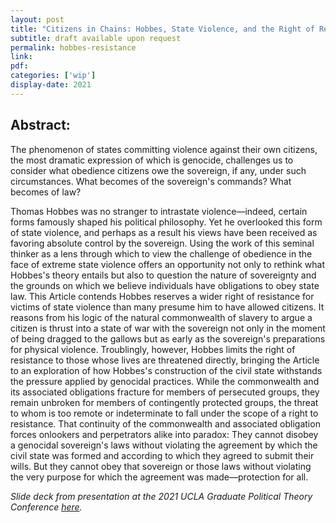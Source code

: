 ```yaml
---
layout: post
title: "Citizens in Chains: Hobbes, State Violence, and the Right of Resistance"
subtitle: draft available upon request
permalink: hobbes-resistance
link:
pdf: 
categories: ['wip']
display-date: 2021
---
```


<h2>Abstract:</h2>
The phenomenon of states committing violence against their own citizens, the most dramatic expression of which is genocide, challenges us to consider what obedience citizens owe the sovereign, if any, under such circumstances. What becomes of the sovereign's commands? What becomes of law?

Thomas Hobbes was no stranger to intrastate violence—indeed, certain forms famously shaped his political philosophy. Yet he overlooked this form of state violence, and perhaps as a result his views have been received as favoring absolute control by the sovereign. Using the work of this seminal thinker as a lens through which to view the challenge of obedience in the face of extreme state violence offers an opportunity not only to rethink what Hobbes's theory entails but also to question the nature of sovereignty and the grounds on which we believe individuals have obligations to obey state law. This Article contends Hobbes reserves a wider right of resistance for victims of state violence than many presume him to have allowed citizens. It reasons from his logic of the natural commonwealth of slavery to argue a citizen is thrust into a state of war with the sovereign not only in the moment of being dragged to the gallows but as early as the sovereign's preparations for physical violence. Troublingly, however, Hobbes limits the right of resistance to those whose lives are threatened directly, bringing the Article to an exploration of how Hobbes's construction of the civil state withstands the pressure applied by genocidal practices.
While the commonwealth and its associated obligations fracture for members of persecuted groups, they remain unbroken for members of contingently protected groups, the threat to whom is too remote or indeterminate to fall under the scope of a right to resistance. That continuity of the commonwealth and associated obligation forces onlookers and perpetrators alike into paradox: They cannot disobey a genocidal sovereign's laws without violating the agreement by which the civil state was formed and according to which they agreed to submit their wills. But they cannot obey that sovereign or those laws without violating the very purpose for which the agreement was made—protection for all.

<i>Slide deck from presentation at the 2021 UCLA Graduate Political Theory Conference <a href="https://bit.ly/hsa-hobbes-2021">here</a>.</i>
